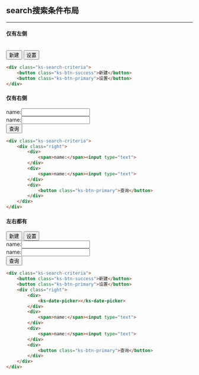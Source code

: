 ##  search搜索条件布局

---

####  仅有左侧

<br>

<div class="ks-search-criteria">
	<button class="ks-btn-success">新建</button>
	<button class="ks-btn-primary">设置</button>
</div>

```html
<div class="ks-search-criteria">
	<button class="ks-btn-success">新建</button>
	<button class="ks-btn-primary">设置</button>
</div>
```

####  仅有右侧

<div class="ks-search-criteria">
	<div class="right">
		<div>
			<span>name:</span><input type="text">
		</div>
		<div>
			<span>name:</span><input type="text">
		</div>
		<div>
			<button class="ks-btn-primary">查询</button>
		</div>
	</div>
</div>

```html
<div class="ks-search-criteria">
	<div class="right">
		<div>
			<span>name:</span><input type="text">
		</div>
		<div>
			<span>name:</span><input type="text">
		</div>
		<div>
			<button class="ks-btn-primary">查询</button>
		</div>
	</div>
</div>
```
#### 左右都有

<div class="ks-search-criteria">
	<button class="ks-btn-success">新建</button>
	<button class="ks-btn-primary">设置</button>
	<div class="right">
		<div>
			<ks-date-picker></ks-date-picker>
		</div>
		<div>
			<span>name:</span><input type="text">
		</div>
		<div>
			<span>name:</span><input type="text">
		</div>
		<div>
			<button class="ks-btn-primary">查询</button>
		</div>
	</div>
</div>

```html
<div class="ks-search-criteria">
	<button class="ks-btn-success">新建</button>
	<button class="ks-btn-primary">设置</button>
	<div class="right">
		<div>
			<ks-date-picker></ks-date-picker>
		</div>
		<div>
			<span>name:</span><input type="text">
		</div>
		<div>
			<span>name:</span><input type="text">
		</div>
		<div>
			<button class="ks-btn-primary">查询</button>
		</div>
	</div>
</div>
```